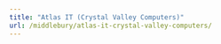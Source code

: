 ```yaml
---
title: "Atlas IT (Crystal Valley Computers)"
url: /middlebury/atlas-it-crystal-valley-computers/
---
```

